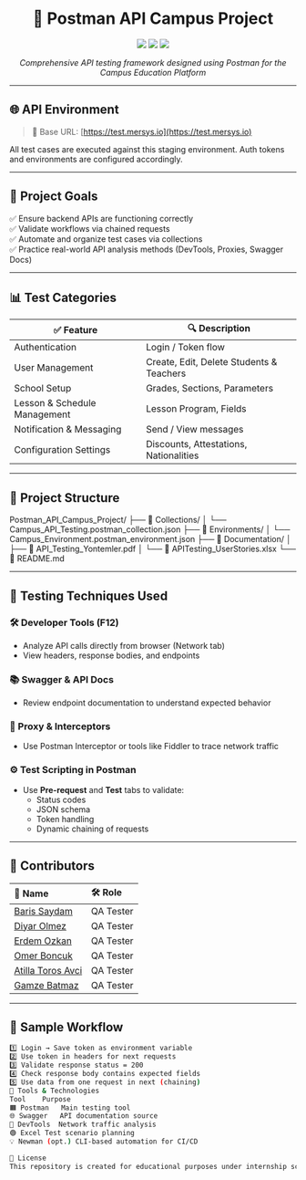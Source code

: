 <h1 align="center">🚀 Postman API Campus Project</h1>

<p align="center">
  <img src="https://img.shields.io/badge/status-active-success" />
  <img src="https://img.shields.io/badge/tech-stack-Postman-orange" />
  <img src="https://img.shields.io/badge/level-internship-blue" />
</p>

<p align="center">
  <i>Comprehensive API testing framework designed using Postman for the Campus Education Platform</i>
</p>

---

## 🌐 API Environment

> 🧩 Base URL: [https://test.mersys.io](https://test.mersys.io)

All test cases are executed against this staging environment. Auth tokens and environments are configured accordingly.

---

## 📌 Project Goals

✅ Ensure backend APIs are functioning correctly  
✅ Validate workflows via chained requests  
✅ Automate and organize test cases via collections  
✅ Practice real-world API analysis methods (DevTools, Proxies, Swagger Docs)

---

## 📊 Test Categories

| ✅ Feature                         | 🔍 Description                                      |
|-----------------------------------|-----------------------------------------------------|
| Authentication                   | Login / Token flow                                 |
| User Management                  | Create, Edit, Delete Students & Teachers           |
| School Setup                     | Grades, Sections, Parameters                       |
| Lesson & Schedule Management     | Lesson Program, Fields                             |
| Notification & Messaging         | Send / View messages                               |
| Configuration Settings           | Discounts, Attestations, Nationalities             |

---

## 📁 Project Structure

Postman_API_Campus_Project/
├── 📂 Collections/
│ └── Campus_API_Testing.postman_collection.json
├── 📂 Environments/
│ └── Campus_Environment.postman_environment.json
├── 📂 Documentation/
│ ├── 📄 API_Testing_Yontemler.pdf
│ └── 📄 APITesting_UserStories.xlsx
└── 📄 README.md

---

## 🧪 Testing Techniques Used

### 🛠️ Developer Tools (F12)
- Analyze API calls directly from browser (Network tab)
- View headers, response bodies, and endpoints

### 📚 Swagger & API Docs
- Review endpoint documentation to understand expected behavior

### 🔁 Proxy & Interceptors
- Use Postman Interceptor or tools like Fiddler to trace network traffic

### ⚙️ Test Scripting in Postman
- Use **Pre-request** and **Test** tabs to validate:
  - Status codes
  - JSON schema
  - Token handling
  - Dynamic chaining of requests

---
## 👥 Contributors

| 👤 Name | 🛠️ Role |
|:--------|:--------|
| [Baris Saydam](https://github.com/BarisSaydam) | QA Tester |
| [Diyar Olmez](https://github.com/diyarolmezz) | QA Tester |
| [Erdem Ozkan](https://github.com/ErdemOzkann) | QA Tester |
| [Omer Boncuk](https://github.com/palanque92) | QA Tester |
| [Atilla Toros Avci](https://github.com/AtillaTorosAvci) | QA Tester |
| [Gamze Batmaz](https://github.com/GAMZE3845) | QA Tester |

---
## 🧩 Sample Workflow

```bash
1️⃣ Login → Save token as environment variable
2️⃣ Use token in headers for next requests
3️⃣ Validate response status = 200
4️⃣ Check response body contains expected fields
5️⃣ Use data from one request in next (chaining)
📌 Tools & Technologies
Tool	Purpose
🟧 Postman	Main testing tool
🌐 Swagger	API documentation source
🧭 DevTools	Network traffic analysis
🟢 Excel	Test scenario planning
💡 Newman (opt.)	CLI-based automation for CI/CD

📜 License
This repository is created for educational purposes under internship scope. Not intended for production usage.
